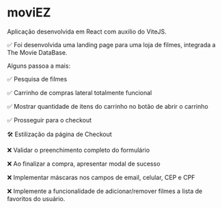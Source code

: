 # moviEZ

Aplicação desenvolvida em React com auxilio do ViteJS.

:white_check_mark: Foi desenvolvida uma landing page para uma loja de filmes, integrada a The Movie DataBase.

Alguns passoa a mais:

:white_check_mark: Pesquisa de filmes

:white_check_mark: Carrinho de compras lateral totalmente funcional

:white_check_mark: Mostrar quantidade de itens do carrinho no botão de abrir o carrinho

:white_check_mark: Prosseguir para o checkout

 :hammer_and_wrench: Estilização da página de Checkout

:x: Validar o preenchimento completo do formulário

:x: Ao finalizar a compra, apresentar modal de sucesso

:x: Implementar máscaras nos campos de email, celular, CEP e CPF

:x: Implemente a funcionalidade de adicionar/remover filmes a lista de favoritos do usuário.
